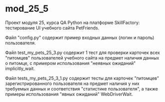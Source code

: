# mod_25_5
Проект модуля 25, курса QA Python на платформе SkillFactory: тестирование UI учебного сайта PetFriends.

Файл "config.py" содержит пример входных данных (логин и пароль) пользователя.

Файл test_my_pets_25_3.py содержит 1 тест для проверки карточек всех "питомцев" пользователей учебного сайта на предмет наличия данных о питомце, с примером использования "неявных ожиданий" implicitly_wait.

Файл tests_my_pets_25_3_1.py содержит тесты для карточек "питомцев" зарегистрированного пользователя на предмет наличия у них требуемых данных и соответствия "статистике пользователя", а также примеры использования "явных ожиданий" WebDriverWait.
